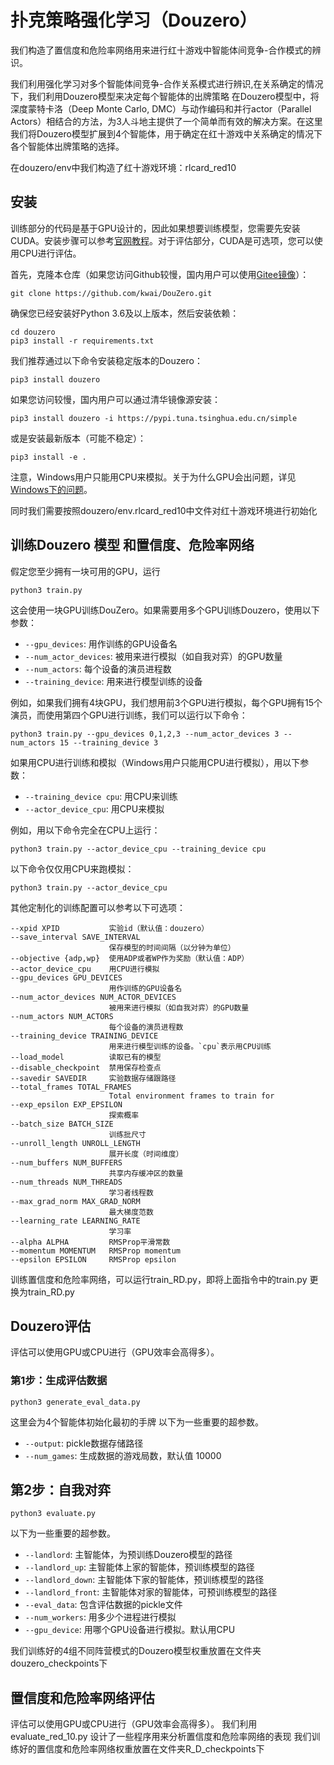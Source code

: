 # 扑克策略强化学习（Douzero）
我们构造了置信度和危险率网络用来进行红十游戏中智能体间竞争-合作模式的辨识。

我们利用强化学习对多个智能体间竞争-合作关系模式进行辨识,在关系确定的情况下，我们利用Douzero模型来决定每个智能体的出牌策略
在Douzero模型中，将深度蒙特卡洛（Deep Monte Carlo, DMC）与动作编码和并行actor（Parallel Actors）相结合的方法，为3人斗地主提供了一个简单而有效的解决方案。在这里我们将Douzero模型扩展到4个智能体，用于确定在红十游戏中关系确定的情况下各个智能体出牌策略的选择。

在douzero/env中我们构造了红十游戏环境：rlcard_red10
## 安装
训练部分的代码是基于GPU设计的，因此如果想要训练模型，您需要先安装CUDA。安装步骤可以参考[官网教程](https://docs.nvidia.com/cuda/index.html#installation-guides)。对于评估部分，CUDA是可选项，您可以使用CPU进行评估。

首先，克隆本仓库（如果您访问Github较慢，国内用户可以使用[Gitee镜像](https://gitee.com/daochenzha/DouZero)）：
```
git clone https://github.com/kwai/DouZero.git
```

确保您已经安装好Python 3.6及以上版本，然后安装依赖：
```
cd douzero
pip3 install -r requirements.txt
```
我们推荐通过以下命令安装稳定版本的Douzero：
```
pip3 install douzero
```
如果您访问较慢，国内用户可以通过清华镜像源安装：
```
pip3 install douzero -i https://pypi.tuna.tsinghua.edu.cn/simple
```
或是安装最新版本（可能不稳定）：
```
pip3 install -e .
```
注意，Windows用户只能用CPU来模拟。关于为什么GPU会出问题，详见[Windows下的问题](README.zh-CN.md#Windows下的问题)。

同时我们需要按照douzero/env.rlcard_red10中文件对红十游戏环境进行初始化

## 训练Douzero 模型 和置信度、危险率网络
假定您至少拥有一块可用的GPU，运行
```
python3 train.py
```
这会使用一块GPU训练DouZero。如果需要用多个GPU训练Douzero，使用以下参数：
*   `--gpu_devices`: 用作训练的GPU设备名
*   `--num_actor_devices`: 被用来进行模拟（如自我对弈）的GPU数量
*   `--num_actors`: 每个设备的演员进程数
*   `--training_device`: 用来进行模型训练的设备

例如，如果我们拥有4块GPU，我们想用前3个GPU进行模拟，每个GPU拥有15个演员，而使用第四个GPU进行训练，我们可以运行以下命令：
```
python3 train.py --gpu_devices 0,1,2,3 --num_actor_devices 3 --num_actors 15 --training_device 3
```
如果用CPU进行训练和模拟（Windows用户只能用CPU进行模拟），用以下参数：
*   `--training_device cpu`: 用CPU来训练
*   `--actor_device_cpu`: 用CPU来模拟

例如，用以下命令完全在CPU上运行：
```
python3 train.py --actor_device_cpu --training_device cpu
```
以下命令仅仅用CPU来跑模拟：
```
python3 train.py --actor_device_cpu
```

其他定制化的训练配置可以参考以下可选项：
```
--xpid XPID           实验id（默认值：douzero）
--save_interval SAVE_INTERVAL
                      保存模型的时间间隔（以分钟为单位）
--objective {adp,wp}  使用ADP或者WP作为奖励（默认值：ADP）
--actor_device_cpu    用CPU进行模拟
--gpu_devices GPU_DEVICES
                      用作训练的GPU设备名
--num_actor_devices NUM_ACTOR_DEVICES
                      被用来进行模拟（如自我对弈）的GPU数量
--num_actors NUM_ACTORS
                      每个设备的演员进程数
--training_device TRAINING_DEVICE
                      用来进行模型训练的设备。`cpu`表示用CPU训练
--load_model          读取已有的模型
--disable_checkpoint  禁用保存检查点
--savedir SAVEDIR     实验数据存储跟路径
--total_frames TOTAL_FRAMES
                      Total environment frames to train for
--exp_epsilon EXP_EPSILON
                      探索概率
--batch_size BATCH_SIZE
                      训练批尺寸
--unroll_length UNROLL_LENGTH
                      展开长度（时间维度）
--num_buffers NUM_BUFFERS
                      共享内存缓冲区的数量
--num_threads NUM_THREADS
                      学习者线程数
--max_grad_norm MAX_GRAD_NORM
                      最大梯度范数
--learning_rate LEARNING_RATE
                      学习率
--alpha ALPHA         RMSProp平滑常数
--momentum MOMENTUM   RMSProp momentum
--epsilon EPSILON     RMSProp epsilon
```
训练置信度和危险率网络，可以运行train_RD.py，即将上面指令中的train.py 更换为train_RD.py
## Douzero评估
评估可以使用GPU或CPU进行（GPU效率会高得多）。
### 第1步：生成评估数据
```
python3 generate_eval_data.py
```
这里会为4个智能体初始化最初的手牌
以下为一些重要的超参数。
*   `--output`: pickle数据存储路径
*   `--num_games`: 生成数据的游戏局数，默认值 10000

## 第2步：自我对弈
```
python3 evaluate.py
```
以下为一些重要的超参数。
*   `--landlord`: 主智能体，为预训练Douzero模型的路径
*   `--landlord_up`: 主智能体上家的智能体，预训练模型的路径
*   `--landlord_down`: 主智能体下家的智能体，预训练模型的路径
*   `--landlord_front`: 主智能体对家的智能体，可预训练模型的路径
*   `--eval_data`: 包含评估数据的pickle文件
*   `--num_workers`: 用多少个进程进行模拟
*   `--gpu_device`: 用哪个GPU设备进行模拟。默认用CPU

我们训练好的4组不同阵营模式的Douzero模型权重放置在文件夹douzero_checkpoints下
## 置信度和危险率网络评估
评估可以使用GPU或CPU进行（GPU效率会高得多）。
我们利用evaluate_red_10.py 设计了一些程序用来分析置信度和危险率网络的表现
我们训练好的置信度和危险率网络权重放置在文件夹R_D_checkpoints下